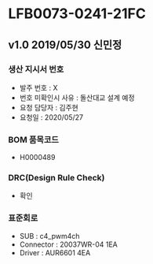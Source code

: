 # LFB0073-0241-21FC

## v1.0 2019/05/30 신민정

### 생산 지시서 번호
* 발주 번호 : X
* 번호 미확인시 사유 : 돌산대교 설계 예정
* 요청 담당자 : 김주현
* 요청일 : 2020/05/27

###  BOM 품목코드
* H0000489

### DRC(Design Rule Check)
* 확인

### 표준회로
* SUB : c4_pwm4ch
* Connector : 20037WR-04 1EA
* Driver : AUR6601 4EA
